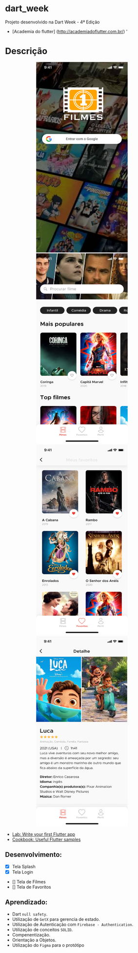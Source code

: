 # dart_week

Projeto desenvolvido na Dart Week - 4ª Edição
- [Academia do flutter] (http://academiadoflutter.com.br/) ' 

# Descrição

<p align="center">
    <img width="300" height="625" src="dart_week/assets/to_readme/1.png">
    <img width="300" height="625" src="dart_week/assets/to_readme/2.png">
    <img width="300" height="625" src="dart_week/assets/to_readme/3.png">
    <img width="300" height="625" src="dart_week/assets/to_readme/4.png">
<p/>

- [Lab: Write your first Flutter app](https://flutter.dev/docs/get-started/codelab)
- [Cookbook: Useful Flutter samples](https://flutter.dev/docs/cookbook)

## Desenvolvimento:
- [x] Tela Splash
- [x] Tela Login
- [] Tela de Filmes
- [] Tela de Favoritos

## Aprendizado:
* Dart `null safety`.
* Utilização de `GetX` para gerencia de estado.
* Utilização de Autenticação com `Firebase - Authentication`.
* Utilização de conceitos `SOLID`.
* Compenentização.
* Orientação a Objetos.
* Utilização do `Figma` para o protótipo